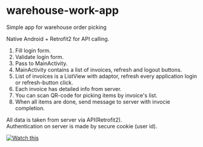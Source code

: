 # warehouse-work-app
Simple app for warehouse order picking

Native Android + Retrofit2 for API calling.  
  
1. Fill login form.  
2. Validate login form.  
3. Pass to MainActivity.  
4. MainActivity contains a list of invoices, refresh and logout buttons.  
5. List of invoices is a ListView with adaptor, refresh every application login or refresh-button click. 
6. Each invoice has detailed info from server.
7. You can scan QR-code for picking items by invoice's list.
8. When all items are done, send message to server with invocie completion.

All data is taken from server via API(Retrofit2).  
Authentication on server is made by secure cookie (user id).  

[![Watch this](https://i.ytimg.com/vi/FUKUDUJGlwI/2.jpg?time=1516107234119)](https://youtu.be/FUKUDUJGlwI)

